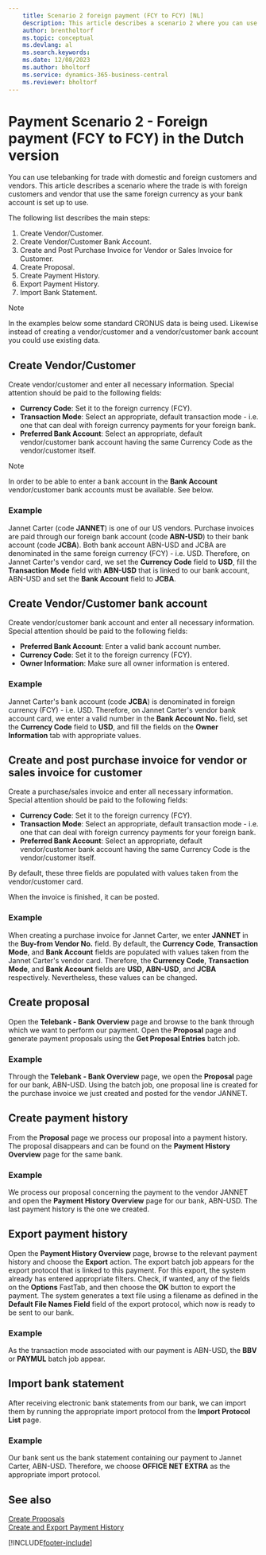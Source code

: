 ```yaml
---
    title: Scenario 2 foreign payment (FCY to FCY) [NL]
    description: This article describes a scenario 2 where you can use telebanking for trade with domestic and foreign customers and vendors.
    author: brentholtorf
    ms.topic: conceptual
    ms.devlang: al
    ms.search.keywords:
    ms.date: 12/08/2023
    ms.author: bholtorf
    ms.service: dynamics-365-business-central
    ms.reviewer: bholtorf
---
```

# Payment Scenario 2 - Foreign payment (FCY to FCY) in the Dutch version
You can use telebanking for trade with domestic and foreign customers and vendors. This article describes a scenario where the trade is with foreign customers and vendor that use the same foreign currency as your bank account is set up to use.  

The following list describes the main steps:  

1.  Create Vendor/Customer.  
2.  Create Vendor/Customer Bank Account.  
3.  Create and Post Purchase Invoice for Vendor or Sales Invoice for Customer.  
4.  Create Proposal.  
5.  Create Payment History.  
6.  Export Payment History.  
7.  Import Bank Statement.  

> [!NOTE]  
>  In the examples below some standard CRONUS data is being used. Likewise instead of creating a vendor/customer and a vendor/customer bank account you could use existing data.  

## Create Vendor/Customer  
 Create vendor/customer and enter all necessary information. Special attention should be paid to the following fields:  

- **Currency Code**: Set it to the foreign currency (FCY).  
- **Transaction Mode**: Select an appropriate, default transaction mode - i.e. one that can deal with foreign currency payments for your foreign bank.  
- **Preferred Bank Account**: Select an appropriate, default vendor/customer bank account having the same Currency Code as the vendor/customer itself.  

> [!NOTE]  
>  In order to be able to enter a bank account in the **Bank Account** vendor/customer bank accounts must be available. See below.  

### Example  
Jannet Carter (code **JANNET**) is one of our US vendors. Purchase invoices are paid through our foreign bank account (code **ABN-USD**) to their bank account (code **JCBA**). Both bank account ABN-USD and JCBA are denominated in the same foreign currency (FCY) - i.e. USD. Therefore, on Jannet Carter's vendor card, we set the **Currency Code** field to **USD**, fill the **Transaction Mode** field with **ABN-USD** that is linked to our bank account, ABN-USD and set the **Bank Account** field to **JCBA**.  

## Create Vendor/Customer bank account  
Create vendor/customer bank account and enter all necessary information. Special attention should be paid to the following fields:  

- **Preferred Bank Account**: Enter a valid bank account number.  
- **Currency Code**: Set it to the foreign currency (FCY).  
- **Owner Information**: Make sure all owner information is entered.  

### Example  
Jannet Carter's bank account (code **JCBA**) is denominated in foreign currency (FCY) - i.e. USD. Therefore, on Jannet Carter's vendor bank account card, we enter a valid number in the **Bank Account No.** field, set the **Currency Code** field to **USD**, and fill the fields on the **Owner Information** tab with appropriate values.  

## Create and post purchase invoice for vendor or sales invoice for customer  
Create a purchase/sales invoice and enter all necessary information. Special attention should be paid to the following fields:  

- **Currency Code**: Set it to the foreign currency (FCY).  
- **Transaction Mode**: Select an appropriate, default transaction mode - i.e. one that can deal with foreign currency payments for your foreign bank.  
- **Preferred Bank Account**: Select an appropriate, default vendor/customer bank account having the same Currency Code is the vendor/customer itself.  

By default, these three fields are populated with values taken from the vendor/customer card.  

When the invoice is finished, it can be posted.  

### Example  
When creating a purchase invoice for Jannet Carter, we enter **JANNET** in the **Buy-from Vendor No.** field. By default, the **Currency Code**, **Transaction Mode**, and **Bank Account** fields are populated with values taken from the Jannet Carter's vendor card. Therefore, the **Currency Code**, **Transaction Mode**, and **Bank Account** fields are **USD**, **ABN-USD**, and **JCBA** respectively. Nevertheless, these values can be changed.  

## Create proposal  
Open the **Telebank - Bank Overview** page and browse to the bank through which we want to perform our payment. Open the **Proposal** page and generate payment proposals using the **Get Proposal Entries** batch job.  

### Example  
Through the **Telebank - Bank Overview** page, we open the **Proposal** page for our bank, ABN-USD. Using the batch job, one proposal line is created for the purchase invoice we just created and posted for the vendor JANNET.  

## Create payment history  
From the **Proposal** page we process our proposal into a payment history. The proposal disappears and can be found on the **Payment History Overview** page for the same bank.  

### Example  
We process our proposal concerning the payment to the vendor JANNET and open the **Payment History Overview** page for our bank, ABN-USD. The last payment history is the one we created.  

## Export payment history  
Open the **Payment History Overview** page, browse to the relevant payment history and choose the **Export** action. The export batch job appears for the export protocol that is linked to this payment. For this export, the system already has entered appropriate filters. Check, if wanted, any of the fields on the **Options** FastTab, and then choose the **OK** button to export the payment. The system generates a text file using a filename as defined in the **Default File Names Field** field of the export protocol, which now is ready to be sent to our bank.  

### Example  
As the transaction mode associated with our payment is ABN-USD, the **BBV** or **PAYMUL** batch job appear.  

## Import bank statement  
After receiving electronic bank statements from our bank, we can import them by running the appropriate import protocol from the **Import Protocol List** page.  

### Example  
Our bank sent us the bank statement containing our payment to Jannet Carter, ABN-USD. Therefore, we choose **OFFICE NET EXTRA** as the appropriate import protocol.  

## See also  
 [Create Proposals](how-to-create-proposals.md)   
 [Create and Export Payment History](how-to-create-and-export-payment-history.md)


[!INCLUDE[footer-include](../../includes/footer-banner.md)]
